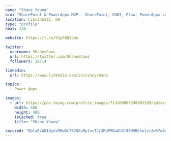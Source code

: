 ```yaml
---
name: "Shane Young"
bio: "SharePoint & PowerApps MVP - SharePoint, O365, Flow, PowerApps consulting? @PowerApps911 | Pure Snark? You found it."
location: Cincinnati, OH
type: "profile"
heat: 130

website: https://t.co/91p5BQ3pUe

twitter:
  username: ShanesCows
  url: https://twitter.com/ShanesCows
  followers: 16714

linkedin:
  url: https://www.linkedin.com/in/cincyshane

topics:
  - Power Apps

images:
  - url: https://pbs.twimg.com/profile_images/713100007398883329/qUzvsvQ3_400x400.jpg
    width: 400
    height: 400
    isCached: true
    title: "Shane Young"

secured: "QblaE/W0IUynV5RwDcTS70XzMptvcTJr3RdFMQaUU3f8SHVBChmlvi2w57w5Au/60PTXS+XCZUtI0O5uAmsYzPLC4m4SE2R/n7MpLs+BTtArF4jNnUraG8pSGuY81p9x9UkqJwoXNIzsQBuzQh85Db2ujpaoh/U8OL/edwvBYU2blFWH2BuzUzZpy6e7sR4WfD9VeS/wYJEkFRvOJPHS43d7GA+E33mXwPs2hjUnRRaH2G56cTi7najKl/7bGXBpE3ZFhJTDPXR5XTVPQgQcHfDFWv/cZU+ObE1DhnNa/QSdsc2ojmzw2iYHR7b+s3guU2ZZeelTc6lreSjuPHSsMCvnIRqgtht/gQvTUxK1FgSlp5AKuxGwYa5jskr59LT0CQ/ykpEpm6vOPQRyXqk1rjL7KJjcEbfah/YjNfc4+5I=;BkxyRswLJwzcbN+ZUYasUg=="
---
```


